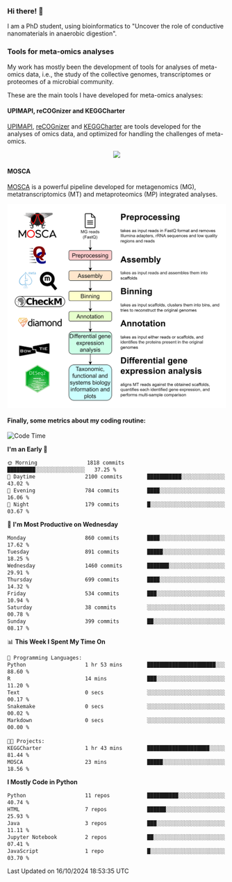 ### Hi there! 👋

I am a PhD student, using bioinformatics to "Uncover the role of conductive nanomaterials in anaerobic digestion".

### Tools for meta-omics analyses

My work has mostly been the development of tools for analyses of meta-omics data, i.e., the study of the collective genomes, transcriptomes or proteomes of a microbial community.

These are the main tools I have developed for meta-omics analyses:

#### UPIMAPI, reCOGnizer and KEGGCharter

[UPIMAPI](https://github.com/iquasere/UPIMAPI), [reCOGnizer](https://github.com/iquasere/reCOGnizer) and [KEGGCharter](https://github.com/iquasere/KEGGCharter) are tools developed for the analyses of omics data, and optimized for handling the challenges of meta-omics.

<p align="center">
    <img src="assets/annotation_paper.png">
</p>

#### MOSCA

[MOSCA](https://github.com/iquasere/MOSCA) is a powerful pipeline developed for metagenomics (MG), metatranscriptomics (MT) and metaproteomics (MP) integrated analyses.

<p align="center">
    <img src="assets/mosca_workflow.png" align="center" width="700">
</p>


#### Finally, some metrics about my coding routine:

<!--START_SECTION:waka-->
![Code Time](http://img.shields.io/badge/Code%20Time-870%20hrs%2034%20mins-blue)

**I'm an Early 🐤** 

```text
🌞 Morning                1818 commits        █████████░░░░░░░░░░░░░░░░   37.25 % 
🌆 Daytime                2100 commits        ███████████░░░░░░░░░░░░░░   43.02 % 
🌃 Evening                784 commits         ████░░░░░░░░░░░░░░░░░░░░░   16.06 % 
🌙 Night                  179 commits         █░░░░░░░░░░░░░░░░░░░░░░░░   03.67 % 
```
📅 **I'm Most Productive on Wednesday** 

```text
Monday                   860 commits         ████░░░░░░░░░░░░░░░░░░░░░   17.62 % 
Tuesday                  891 commits         █████░░░░░░░░░░░░░░░░░░░░   18.25 % 
Wednesday                1460 commits        ███████░░░░░░░░░░░░░░░░░░   29.91 % 
Thursday                 699 commits         ████░░░░░░░░░░░░░░░░░░░░░   14.32 % 
Friday                   534 commits         ███░░░░░░░░░░░░░░░░░░░░░░   10.94 % 
Saturday                 38 commits          ░░░░░░░░░░░░░░░░░░░░░░░░░   00.78 % 
Sunday                   399 commits         ██░░░░░░░░░░░░░░░░░░░░░░░   08.17 % 
```


📊 **This Week I Spent My Time On** 

```text
💬 Programming Languages: 
Python                   1 hr 53 mins        ██████████████████████░░░   88.60 % 
R                        14 mins             ███░░░░░░░░░░░░░░░░░░░░░░   11.20 % 
Text                     0 secs              ░░░░░░░░░░░░░░░░░░░░░░░░░   00.17 % 
Snakemake                0 secs              ░░░░░░░░░░░░░░░░░░░░░░░░░   00.02 % 
Markdown                 0 secs              ░░░░░░░░░░░░░░░░░░░░░░░░░   00.00 % 

🐱‍💻 Projects: 
KEGGCharter              1 hr 43 mins        ████████████████████░░░░░   81.44 % 
MOSCA                    23 mins             █████░░░░░░░░░░░░░░░░░░░░   18.56 % 
```

**I Mostly Code in Python** 

```text
Python                   11 repos            ██████████░░░░░░░░░░░░░░░   40.74 % 
HTML                     7 repos             ██████░░░░░░░░░░░░░░░░░░░   25.93 % 
Java                     3 repos             ███░░░░░░░░░░░░░░░░░░░░░░   11.11 % 
Jupyter Notebook         2 repos             ██░░░░░░░░░░░░░░░░░░░░░░░   07.41 % 
JavaScript               1 repo              █░░░░░░░░░░░░░░░░░░░░░░░░   03.70 % 
```




 Last Updated on 16/10/2024 18:53:35 UTC
<!--END_SECTION:waka-->
